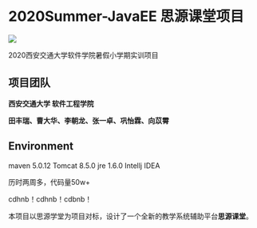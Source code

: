 # 2020Summer-JavaEE 思源课堂项目
![](https://img.shields.io/badge/license-MIT-blue)

2020西安交通大学软件学院暑假小学期实训项目
## 项目团队
**西安交通大学 软件工程学院**

__田丰瑞、曹大华、李朝龙、张一卓、巩怡霖、向苡霄__

## Environment
maven 5.0.12
Tomcat 8.5.0
jre 1.6.0
Intellj IDEA



历时两周多，代码量50w+



cdhnb！cdhnb！cdbnb！

本项目以思源学堂为项目对标，设计了一个全新的教学系统辅助平台**思源课堂**。

